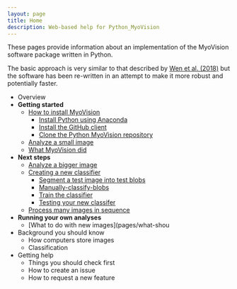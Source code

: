 ```yaml
---
layout: page
title: Home
description: Web-based help for Python_MyoVision
---
```


These pages provide information about an implementation of the MyoVision software package written in Python.

The basic approach is very similar to that described by [Wen et al. (2018)](https://www.physiology.org/doi/full/10.1152/japplphysiol.00762.2017) but the software has been re-written in an attempt to make it more robust and potentially faster.

+ Overview
+ **Getting started**
  + [How to install MyoVision](pages/how-to-install-myovision/how-to-install-myovision.html)
    + [Install Python using Anaconda](pages/how-to-install-myosion/install-python-using-anaconda/install-python-using-anaconda.html)
    + [Install the GitHub client](pages/how-to-install-myosion/install-the-github-client/install-the-github-client.html)
    + [Clone the Python MyoVision repository](pages/how-to-install-myosion/clone-the-python-myovision-repository/clone-the-python-myovision-repository)
  + [Analyze a small image](pages/analyze-a-small-image/analyze-a-small-image.html)
  + [What MyoVision did](pages/what-myovision-did/what-myovision-did.html)
+ **Next steps**
  + [Analyze a bigger image](pages/analyze-a-bigger-image/analyze-a-bigger-image.html)
  + [Creating a new classifier](pages/creating-a-new-classifier/creating-a-new-classifier.html)
    + [Segment a test image into test blobs](pages/creating-a-new-classifier/segment-a-test-image-into-test-blobs/segment-a-test-image-into-test-blobs.html)
    + [Manually-classify-blobs](pages/creating-a-new-classifier/manually-classify-blobs/manually-classify-blobs.html)
    + [Train the classifier](pages/creating-a-new-classifier/train-the-classifier/train-the-classifier.html)
    + [Testing your new classifer](pages/testing-your-new-classifier/testing-your-new-classifier.html)
  + [Process many images in sequence](pages/process-many-images-in-sequence/process-many-images-in-sequence.html)
+ **Running your own analyses**
  + [What to do with new images](pages/what-shou
+ Background you should know
  + How computers store images
  + Classification
+ Getting help
  + Things you should check first
  + How to create an issue
  + How to request a new feature
